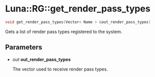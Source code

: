 # Luna::RG::get_render_pass_types

```c++
void get_render_pass_types(Vector< Name > &out_render_pass_types)
```

Gets a list of render pass types registered to the system. 



## Parameters
* *out* **out_render_pass_types**

    The vector used to receive render pass types. 

